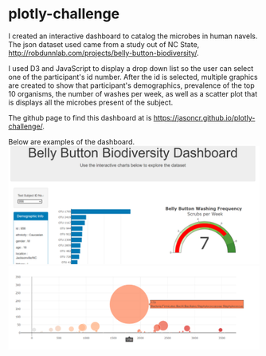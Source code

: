 # plotly-challenge
I created an interactive dashboard to catalog the microbes in human navels. The json dataset used came from a study out of NC State, http://robdunnlab.com/projects/belly-button-biodiversity/. 

I used D3 and JavaScript to display a drop down list so the user can select one of the participant's id number. After the id is selected, multiple graphics are created to show that participant's demographics, prevalence of the top 10 organisms, the number of washes per week, as well as a scatter plot that is displays all the microbes present of the subject. 

The github page to find this dashboard at is https://jasoncr.github.io/plotly-challenge/.

Below are examples of the dashboard. 
![Sample1](/Images/083551.png)
![Sample2](/Images/083722.png)
